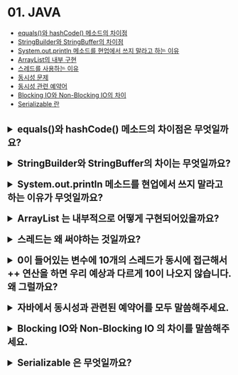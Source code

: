# 01. JAVA

- [equals()와 hashCode() 메소드의 차이점](#equals와-hashcode-메소드의-차이점은-무엇일까요?)
- [StringBuilder와 StringBuffer의 차이점](#stringbuilder와-stringbuffer의-차이는-무엇일까요?)
- [System.out.println 메소드를 현업에서 쓰지 말라고 하는 이유](#systemoutprintln-메소드를-현업에서-쓰지-말라고-하는-이유가-무엇일까요?)
- [ArrayList의 내부 구현](#arraylist는-내부적으로-어떻게-구현되어있을까요?)
- [스레드를 사용하는 이유](#스레드는-왜-써야하는-것일까요?)
- [동시성 문제](#0이-들어있는-변수에-10개의-스레드가-동시에-접근해서--연산을-하면-우리-예상과-다르게-10이-나오지-않습니다-왜-그럴까요?)
- [동시성 관련 예약어](#자바에서-동시성과-관련된-예약어를-모두-말씀해주세요)
- [Blocking IO와 Non-Blocking IO의 차이](#blocking-io와-non-blocking-io의-차이를-말씀해주세요)
- [Serializable 란](#serializable은-무엇일까요?)

<br>

<details>
<summary style="font-size: 1.5em; font-weight: bold;">equals()와 hashCode() 메소드의 차이점은 무엇일까요?</summary>

equals와 hashCode 메서드는 자바에서 객체 동등성의 개념을 구현하는 데 중요한 역할을 한다. 왜냐하면 이 메서드들은 객체가 논리적으로 동등한지를 판단하는 기준을 제공하기 때문이다.

- **equals 메서드**: 객체의 동등성 비교를 수행한다. 재정의하지 않으면 객체의 참조(주소)를 비교하게 된다.
- **hashCode 메서드**: 해시 기반의 컬렉션에 객체를 저장할 때 사용되는 해시코드를 제공한다.

> **팁**: equals 메서드를 재정의할 때는 hashCode 메서드도 함께 재정의해야 한다. 이는 equals 메서드에 의해 동등하다고 판단된 객체들이 hashCode 메서드에 의해 동일한 해시코드 값을 가져야 하기 때문이다.

</details>

<br>

<details>
<summary style="font-size: 1.5em; font-weight: bold;">StringBuilder와 StringBuffer의 차이는 무엇일까요?</summary>

StringBuilder & StringBuffer 클래스는 문자열을 연산(추가하거나 변경)할 때 주로 사용하는 자료형이다.

- **StringBuilder**: 문자열 파싱 성능이 가장 우수하지만, 동기화(Synchronization)를 지원하지 않아 멀티 스레드 환경에서 안전하지 않다.
- **StringBuffer**: 동기화(Synchronization)를 지원하여 멀티 스레드 환경에서 안전하다.

> **팁**: JAVA에서 synchronized 키워드는 여러 스레드가 하나의 자원에 접근할 때, 현재 데이터를 사용하는 스레드를 제외한 나머지 스레드가 데이터에 접근할 수 없도록 막는 역할을 수행한다.

</details>

<br>

<details>
<summary style="font-size: 1.5em; font-weight: bold;">System.out.println 메소드를 현업에서 쓰지 말라고 하는 이유가 무엇일까요?</summary>

System.out.println 메서드는 Java 개발할 때 디버깅 용도로 콘솔에 출력하는 메서드 중 하나이다.
> System은 java.lang 패키지의 내장된 최종 클래스며, out은 System 클래스의 정적 멤버 필드로 PrintStream이며, println은 PrintStream 클래스의 메서로 표준 콘솔에 전달된 인자와 줄바꿈을 출력한다.

- **1. 성능 이슈**: 
  - 블로킹 I/O와 멀티스레드에서 LOCK이 발생한다.
  - System.out.println이 끝날 때까지 아무 일을 실행할 수 없고, 대기해야 하기 때문에 성능을 저하시킬 수 있다.
- **2. 로그 레벨 관리의 어려움**: 
  - 로그 레벨을 지정할 수 없기 때문에 디버깅 용도로 사용되는 경우, 어떤 로그 레벨로 출력되는지 확인하기 어렵다.
  - 로그 레벨이 제대로 관리되지 않으면, 프로덕션 환경에서도 불필요한 디버깅 정보가 출력되어 시스템의 안정성과 보안에 문제가 생길 수 있다.
- **3. 유지보수성 저하**: 
  - 출력 메시지가 코드에 하드코딩이 되어 있다면, 이후 메시지를 수정하거나 삭제하는 등의 변경 작업에 어려움이 생길 수 있다.

> **팁**: 운영 시스템에서 System.out.println을 사용하기 보다 로깅 프레임워크(logback OR log4j)를 사용하여 적절한 로그 레벨을 지정하여 출력하는 것이 좋다.

</details>

<br>

<details>
<summary style="font-size: 1.5em; font-weight: bold;">ArrayList 는 내부적으로 어떻게 구현되어있을까요?</summary>
여기에 내용을 작성하세요.
</details>

<br>

<details>
<summary style="font-size: 1.5em; font-weight: bold;">스레드는 왜 써야하는 것일까요?</summary>

스레드는 프로세스 내에서 실행되는 경량의 실행 단위이다. 하나의 프로세스는 여러 개의 스레드를 가질 수 있으며, 이들은 자원을 공유하면서 동시에 작업을 수행할 수 있다.

- **1. 병렬 처리**: 스레드를 사용하면 여러 작업을 동시에 수행할 수 있다. 이는 CPU의 멀티코어 기능을 활용하여 성능을 극대화할 수 있게 해준다.
- **2. 자원 공유**: 스레드는 같은 프로세스 내에서 메모리 공간을 공유하므로, 스레드 간의 데이터 전송이 빠르고 효율적이다. 이로 인해 데이터 공유와 통신이 용이하며, 자원을 절약할 수 있다.
- **3. 응답성 향상**: GUI 애플리케이션에서 스레드를 사용하면 사용자 인터페이스가 블로킹되지 않고, 사용자와의 상호작용을 계속 유지할 수 있다.
- **4. 비동기 작업**: 스레드를 사용하여 비동기적으로 작업을 수행할 수 있다. 이는 작업 완료를 기다리지 않고 다른 작업을 계속 진행할 수 있게 해준다.
- **5. 성능 향상**: CPU 바운드 작업이나 I/O 바운드 작업에서 스레드를 사용하면 성능을 최적화할 수 있다. 특히, I/O 작업은 대기 시간이 길기 때문에 다른 스레드가 실행될 수 있도록 하여 자원을 효율적으로 사용할 수 있다.

> 스레드는 병렬 처리, 자원 공유, 응답성 향상 등 다양한 장점을 제공하여 프로그램의 성능과 효율성을 높이는 데 중요한 역할을 한다. 하지만 스레드 사용 시 동기화 문제, 데드락과 같은 복잡성이 증가할 수 있으므로 적절한 설계가 필요하다.

</details>

<br>

<details>
<summary style="font-size: 1.5em; font-weight: bold;">0이 들어있는 변수에 10개의 스레드가 동시에 접근해서 ++ 연산을 하면 우리 예상과 다르게 10이 나오지 않습니다. 왜 그럴까요?</summary>
여기에 내용을 작성하세요.
</details>

<br>

<details>
<summary style="font-size: 1.5em; font-weight: bold;">자바에서 동시성과 관련된 예약어를 모두 말씀해주세요.</summary>
여기에 내용을 작성하세요.
</details>

<br>

<details>
<summary style="font-size: 1.5em; font-weight: bold;">Blocking IO와 Non-Blocking IO 의 차이를 말씀해주세요.</summary>
여기에 내용을 작성하세요.
</details>

<br>

<details>
<summary style="font-size: 1.5em; font-weight: bold;">Serializable 은 무엇일까요?</summary>
여기에 내용을 작성하세요.
</details>
